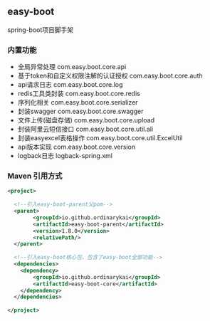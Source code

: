 ## easy-boot
spring-boot项目脚手架

### 内置功能
- 全局异常处理 com.easy.boot.core.api
- 基于token和自定义权限注解的认证授权 com.easy.boot.core.auth
- api请求日志 com.easy.boot.core.log
- redis工具类封装 com.easy.boot.core.redis
- 序列化相关 com.easy.boot.core.serializer
- 封装swagger com.easy.boot.core.swagger
- 文件上传(磁盘存储) com.easy.boot.core.upload
- 封装阿里云短信接口 com.easy.boot.core.util.ali
- 封装easyexcel表格操作 com.easy.boot.core.util.ExcelUtil
- api版本实现 com.easy.boot.core.version
- logback日志 logback-spring.xml

### Maven 引用方式
```xml
<project>
    
  <!--引入easy-boot-parent父pom-->
  <parent>
        <groupId>io.github.ordinarykai</groupId>
        <artifactId>easy-boot-parent</artifactId>
        <version>1.8.0</version>
        <relativePath/>
  </parent>
    
  <!--引入easy-boot核心包，包含了easy-boot全部功能-->
  <dependencies>
    <dependency>
        <groupId>io.github.ordinarykai</groupId>
        <artifactId>easy-boot-core</artifactId>
    </dependency>
  </dependencies>
    
</project>
```

